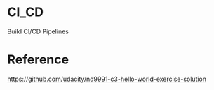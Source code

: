 # CI_CD
Build CI/CD Pipelines


# Reference
https://github.com/udacity/nd9991-c3-hello-world-exercise-solution